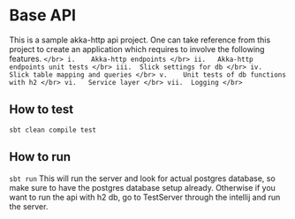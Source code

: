 # Base API
This is a sample akka-http api project. One can take reference from this project to create an application which requires to involve the following features.
` </br>
i.    Akka-http endpoints </br>
ii.   Akka-http endpoints unit tests </br>
iii.  Slick settings for db </br>
iv.   Slick table mapping and queries </br>
v.    Unit tests of db functions with h2 </br>
vi.   Service layer </br>
vii.  Logging </br>
`

## How to test
`sbt clean compile test`

## How to run
`sbt run`
This will run the server and look for actual postgres database, so make sure to have the postgres database setup already.
Otherwise if you want to run the api with h2 db, go to TestServer through the intellij and run the server.

